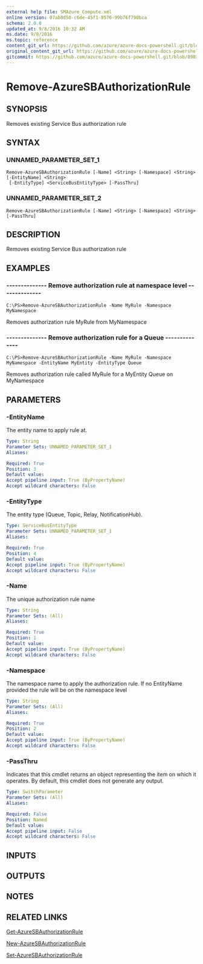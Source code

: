 ```yaml
---
external help file: SMAzure_Compute.xml
online version: 07ab8d50-c6de-45f1-8576-99b76f798bca
schema: 2.0.0
updated_at: 9/8/2016 10:32 AM
ms.date: 9/8/2016
ms.topic: reference
content_git_url: https://github.com/azure/azure-docs-powershell.git/blob/master/azureps-cmdlets-docs/Service%20Management/Compute%20Cmdlets/v1.0/Remove-AzureSBAuthorizationRule.md
original_content_git_url: https://github.com/azure/azure-docs-powershell.git/blob/master/azureps-cmdlets-docs/Service%20Management/Compute%20Cmdlets/v1.0/Remove-AzureSBAuthorizationRule.md
gitcommit: https://github.com/azure/azure-docs-powershell.git/blob/8903b0f1daa01932ac5fa167f377736de2df6709/azureps-cmdlets-docs/Service%20Management/Compute%20Cmdlets/v1.0/Remove-AzureSBAuthorizationRule.md
---
```


# Remove-AzureSBAuthorizationRule
## SYNOPSIS
Removes existing Service Bus authorization rule

## SYNTAX

### UNNAMED_PARAMETER_SET_1
```
Remove-AzureSBAuthorizationRule [-Name] <String> [-Namespace] <String> [-EntityName] <String>
 [-EntityType] <ServiceBusEntityType> [-PassThru]
```

### UNNAMED_PARAMETER_SET_2
```
Remove-AzureSBAuthorizationRule [-Name] <String> [-Namespace] <String> [-PassThru]
```

## DESCRIPTION
Removes existing Service Bus authorization rule

## EXAMPLES

### -------------- Remove authorization rule at namespace level --------------
```
C:\PS>Remove-AzureSBAuthorizationRule -Name MyRule -Namespace MyNamespace
```

Removes authorization rule MyRule from MyNamespace

### -------------- Remove authorization rule for a Queue --------------
```
C:\PS>Remove-AzureSBAuthorizationRule -Name MyRule -Namespace MyNamespace -EntityName MyEntity -EntityType Queue
```

Removes authorization rule called MyRule for a MyEntity Queue on MyNamespace

## PARAMETERS

### -EntityName
The entity name to apply rule at.

```yaml
Type: String
Parameter Sets: UNNAMED_PARAMETER_SET_1
Aliases: 

Required: True
Position: 3
Default value: 
Accept pipeline input: True (ByPropertyName)
Accept wildcard characters: False
```

### -EntityType
The entity type (Queue, Topic, Relay, NotificationHub).

```yaml
Type: ServiceBusEntityType
Parameter Sets: UNNAMED_PARAMETER_SET_1
Aliases: 

Required: True
Position: 4
Default value: 
Accept pipeline input: True (ByPropertyName)
Accept wildcard characters: False
```

### -Name
The unique authorization rule name

```yaml
Type: String
Parameter Sets: (All)
Aliases: 

Required: True
Position: 1
Default value: 
Accept pipeline input: True (ByPropertyName)
Accept wildcard characters: False
```

### -Namespace
The namespace name to apply the authorization rule.
If no EntityName provided the rule will be on the namespace level

```yaml
Type: String
Parameter Sets: (All)
Aliases: 

Required: True
Position: 2
Default value: 
Accept pipeline input: True (ByPropertyName)
Accept wildcard characters: False
```

### -PassThru
Indicates that this cmdlet returns an object representing the item on which it operates.
By default, this cmdlet does not generate any output.

```yaml
Type: SwitchParameter
Parameter Sets: (All)
Aliases: 

Required: False
Position: Named
Default value: 
Accept pipeline input: False
Accept wildcard characters: False
```

## INPUTS

## OUTPUTS

## NOTES

## RELATED LINKS

[Get-AzureSBAuthorizationRule](07ab8d50-c6de-45f1-8576-99b76f798bca)

[New-AzureSBAuthorizationRule](3e60e1c8-7421-4762-befc-5c8974f684c4)

[Set-AzureSBAuthorizationRule](c199f0d5-8f84-4106-ac4b-afc2192d1218)

